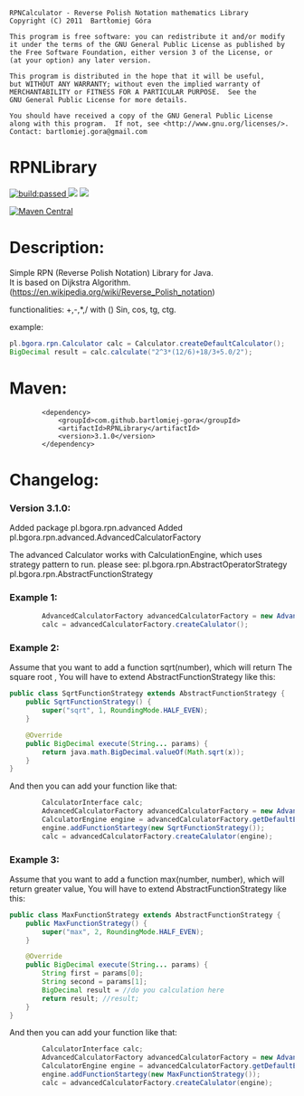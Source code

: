     RPNCalculator - Reverse Polish Notation mathematics Library
    Copyright (C) 2011  Bartłomiej Góra

    This program is free software: you can redistribute it and/or modify
    it under the terms of the GNU General Public License as published by
    the Free Software Foundation, either version 3 of the License, or
    (at your option) any later version.

    This program is distributed in the hope that it will be useful,
    but WITHOUT ANY WARRANTY; without even the implied warranty of
    MERCHANTABILITY or FITNESS FOR A PARTICULAR PURPOSE.  See the
    GNU General Public License for more details.

    You should have received a copy of the GNU General Public License
    along with this program.  If not, see <http://www.gnu.org/licenses/>.
    Contact: bartlomiej.gora@gmail.com


# RPNLibrary

<a href="https://travis-ci.org/bartlomiej-gora/RPNLibrary">
<img alt="build:passed" src="https://travis-ci.org/bartlomiej-gora/RPNLibrary.svg">
</a>
<a href="https://www.codacy.com/app/bartlomiej.gora/RPNLibrary?utm_source=github.com&amp;utm_medium=referral&amp;utm_content=bartlomiej-gora/RPNLibrary&amp;utm_campaign=Badge_Grade">
<img src="https://api.codacy.com/project/badge/Grade/94cbf471a20048989c9b066f6ad4d414"/></a>
<a href="https://www.codacy.com/app/bartlomiej.gora/RPNLibrary?utm_source=github.com&amp;utm_medium=referral&amp;utm_content=bartlomiej-gora/RPNLibrary&amp;utm_campaign=Badge_Coverage"><img src="https://api.codacy.com/project/badge/Coverage/94cbf471a20048989c9b066f6ad4d414"/></a>

[![Maven Central](https://img.shields.io/badge/maven%20central-3.1.0-brightgreen.svg)](https://maven-badges.herokuapp.com/maven-central/com.github.bartlomiej-gora/RPNLibrary)


Description:
====
Simple RPN (Reverse Polish Notation) Library for Java.<br>
It is based on Dijkstra Algorithm. (https://en.wikipedia.org/wiki/Reverse_Polish_notation)



functionalities:
+,-,*,/ with ()
Sin, cos, tg, ctg.

example: 
```java
pl.bgora.rpn.Calculator calc = Calculator.createDefaultCalculator();
BigDecimal result = calc.calculate("2^3*(12/6)+18/3+5.0/2");
```


Maven:
===
```
        <dependency>
            <groupId>com.github.bartlomiej-gora</groupId>
            <artifactId>RPNLibrary</artifactId>
            <version>3.1.0</version>
        </dependency>
```


Changelog:
====
### Version 3.1.0:



Added package pl.bgora.rpn.advanced
Added pl.bgora.rpn.advanced.AdvancedCalculatorFactory


The advanced Calculator works with CalculationEngine, which uses strategy pattern to run.
please see:
pl.bgora.rpn.AbstractOperatorStrategy
pl.bgora.rpn.AbstractFunctionStrategy

### Example 1:


```java
        AdvancedCalculatorFactory advancedCalculatorFactory = new AdvancedCalculatorFactory();
        calc = advancedCalculatorFactory.createCalulator();
```
### Example 2:

Assume that you want to add a function sqrt(number), which will return The square root , You will have to extend
AbstractFunctionStrategy like this:

```java
public class SqrtFunctionStrategy extends AbstractFunctionStrategy {
    public SqrtFunctionStrategy() {
        super("sqrt", 1, RoundingMode.HALF_EVEN);
    }

    @Override
    public BigDecimal execute(String... params) {
        return java.math.BigDecimal.valueOf(Math.sqrt(x));
    }
}
```

And then you can add your function like that:

```java
        CalculatorInterface calc;
        AdvancedCalculatorFactory advancedCalculatorFactory = new AdvancedCalculatorFactory();
        CalculatorEngine engine = advancedCalculatorFactory.getDefaultEngine();
        engine.addFunctionStartegy(new SqrtFunctionStrategy());
        calc = advancedCalculatorFactory.createCalulator(engine);
```

### Example 3:
Assume that you want to add a function max(number, number), which will return greater value, You will have to extend
AbstractFunctionStrategy like this:

```java
public class MaxFunctionStrategy extends AbstractFunctionStrategy {
    public MaxFunctionStrategy() {
        super("max", 2, RoundingMode.HALF_EVEN);
    }

    @Override
    public BigDecimal execute(String... params) {
        String first = params[0];
        String second = params[1];
        BigDecimal result = //do you calculation here
        return result; //result;
    }
}
```

And then you can add your function like that:

```java
        CalculatorInterface calc;
        AdvancedCalculatorFactory advancedCalculatorFactory = new AdvancedCalculatorFactory();
        CalculatorEngine engine = advancedCalculatorFactory.getDefaultEngine();
        engine.addFunctionStartegy(new MaxFunctionStrategy());
        calc = advancedCalculatorFactory.createCalulator(engine);
```
